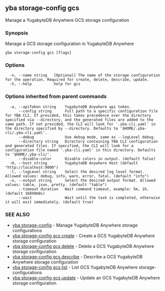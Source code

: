 ## yba storage-config gcs

Manage a YugabyteDB Anywhere GCS storage configuration

### Synopsis

Manage a GCS storage configuration in YugabyteDB Anywhere

```
yba storage-config gcs [flags]
```

### Options

```
  -n, --name string   [Optional] The name of the storage configuration for the operation. Required for create, delete, describe, update.
  -h, --help          help for gcs
```

### Options inherited from parent commands

```
  -a, --apiToken string    YugabyteDB Anywhere api token.
      --config string      Full path to a specific configuration file for YBA CLI. If provided, this takes precedence over the directory specified via --directory, and the generated files are added to the same path. If not provided, the CLI will look for '.yba-cli.yaml' in the directory specified by --directory. Defaults to '$HOME/.yba-cli/.yba-cli.yaml'.
      --debug              Use debug mode, same as --logLevel debug.
      --directory string   Directory containing YBA CLI configuration and generated files. If specified, the CLI will look for a configuration file named '.yba-cli.yaml' in this directory. Defaults to '$HOME/.yba-cli/'.
      --disable-color      Disable colors in output. (default false)
  -H, --host string        YugabyteDB Anywhere Host (default "http://localhost:9000")
  -l, --logLevel string    Select the desired log level format. Allowed values: debug, info, warn, error, fatal. (default "info")
  -o, --output string      Select the desired output format. Allowed values: table, json, pretty. (default "table")
      --timeout duration   Wait command timeout, example: 5m, 1h. (default 168h0m0s)
      --wait               Wait until the task is completed, otherwise it will exit immediately. (default true)
```

### SEE ALSO

* [yba storage-config](yba_storage-config.md)	 - Manage YugabyteDB Anywhere storage configurations
* [yba storage-config gcs create](yba_storage-config_gcs_create.md)	 - Create a GCS YugabyteDB Anywhere storage configuration
* [yba storage-config gcs delete](yba_storage-config_gcs_delete.md)	 - Delete a GCS YugabyteDB Anywhere storage configuration
* [yba storage-config gcs describe](yba_storage-config_gcs_describe.md)	 - Describe a GCS YugabyteDB Anywhere storage configuration
* [yba storage-config gcs list](yba_storage-config_gcs_list.md)	 - List GCS YugabyteDB Anywhere storage-configurations
* [yba storage-config gcs update](yba_storage-config_gcs_update.md)	 - Update an GCS YugabyteDB Anywhere storage configuration

